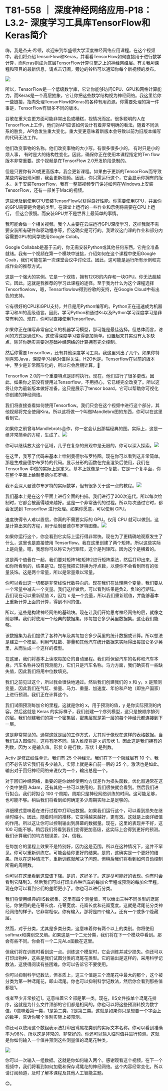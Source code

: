 # T81-558 ｜ 深度神经网络应用-P18：L3.2- 深度学习工具库TensorFlow和Keras简介 

嗨，我是杰夫·希顿，欢迎来到华盛顿大学深度神经网络应用课程。在这个视频中，我们将介绍TensorFlow和Keras，并看看TensorFlow如何直接用于进行数学计算，而Keras则成为底层TensorFlow计算引擎之上的神经网络层。有关我AI课程和项目的最新信息，请点击订阅，旁边的铃铛可以通知你每个新视频的发布。

![](img/73f8c430d7aa8a142b3ebee5c5c859cc_1.png)

所以，TensorFlow是一个低级数学库，它让你能够访问CPU、GPU和网格计算能力，而Keras是一个高层抽象，它让你把这些数学结构视为神经网络。我这里给你一些链接，指向处理TensorFlow和Keras的各种有用资源。你需要处理的第一件事是，TensorFlow有很多不同的版本。

谷歌在重大变更方面可能非常出色或糟糕，视情况而定。很多聪明的人在TensorFlow上工作，他们对API应该如何设计有着非常明确的看法。随着不同派系的胜负，API会发生重大变化。重大变更意味着新版本会导致以前为旧版本编写的代码无法工作。

他们改变事物的名称。他们改变事物的大小写。有很多很多小的， 有时只是小的烦人事， 有时是大的结构性变化。因此，确保你正在使用本课程指定的Ten flow版本非常重要。这个视频是在TensorFlow 2.0开发阶段录制的。

但是只要你有20或更高版本，我会更新课程。如果由于更新的TensorFlow而导致某些内容出现问题，我会更新视频。因此，你只需运行这个，它会显示你拥有的版本。关于安装TensorFlow，我有一整部视频专门讲述如何在Windows上安装TensorFlow，还有一部关于Mac的视频。

这些涉及到使用CPU安装TensorFlow以获得良好性能。你需要使用GPU，并且你的GPU需要是合适的类型。在课堂上运行的一些作业和示例将需要在CPU上运行， 但这会很慢。而安装GPU并不是世界上最简单的事情。

我可能会做一个相关视频。我个人主要在云端运行GPU深度学习，这样我就不需要安装所有硬件和驱动程序等，但这确实是可行的。我建议这门课的作业和部分内容需要GPU的同学使用Google Colab。

Google Collabab是基于云的，你无需安装Python或其他任何东西。它完全准备就绪。我有一个视频在第一个模块中链接，介绍如何在这个课程中使用Google Coab，我们可能在第一次课堂会议中讨论过。因此，这可能是运行所有示例和完成作业的推荐方式。

这是一个强大的实例。它是一个双核，拥有12GB的内存和一块GPU。你无法超越它。因此，这就是我推荐的学习此课程的途径。至于我为什么为这个课程选择Tensorflowlow，嗯，Tensorflowlow得到谷歌的支持，在Google Cloud中有出色的支持。

它有很好的CPU和GPU支持，并且是用Python编写的。Python正在迅速成为机器学习和AI的高级语言。因此，学习Python和通过Ks以及Python学习深度学习是非常有利的。现在，你可以直接使用Tensorflow。

如果你正在编写非常自定义的机器学习模型，那可能是最佳选择。但总体而言，访问的方式是通过Ks。这使得深度学习变得更加简单。设置起来其实没有太多缺点，除非你确实需要对基础神经网络的计算拥有完全控制。

然后你需要Tensorflow，还有其他深度学习工具。我这里列出了几个。如果你特别喜欢Java，深度学习J绝对值得关注，H2O也是。Tensorflow在以前的版本中，至少是非常图形化的，所以它会后期计算。🤢

Tensorflow 2.0的一个重要特点是即时执行。现在，他们进行了很多更改。因此，如果你之前没有使用过Tensorflow，不用担心，它已经完全改变了。所以这将让你为最新版本做好准备。这只是展示了tensor board，它可以帮助你可视化你创建的神经网络。

我们将直接查看如何使用Tensorflow。我们只会在这个视频中进行这个部分，其他视频将完全使用Kira。所以这将做一个叫做Mandlebro图的东西，你可以在这里看到它。

如果你之前曾与Mandlebrots合作，你一定会认出那幅经典的图。实际上，这是一组非常简单的方程，生成了。![](img/73f8c430d7aa8a142b3ebee5c5c859cc_3.png)

你可以继续放大这个区域，几乎在复杂的景观中是无限的，你可以深入探索。![](img/73f8c430d7aa8a142b3ebee5c5c859cc_5.png)

在这里，我写了代码来基本上绘制曼德尔布罗特图。现在你可以看到这非常简单。那是生成曼德尔布罗特的代码。显示分形的函数在完全渲染后使用，我们在 Tensorflow 中做的实际上是定义。基本上就像是一个复数，它是一个复平面，你在整个平面上绘制曼德尔布罗特。

我不会深入曼德尔布罗特的实际数学，但有很多关于这一点的教程。![](img/73f8c430d7aa8a142b3ebee5c5c859cc_7.png)

我们基本上是在这个平面上进行全面的扫描。我们进行了200次迭代。所以每次绘制时，它都会被画得越来越好。这是一个非常迭代的过程。所以每次通过它时，都会发送到 Tensorflow 进行处理。如果你愿意，可以使用 GPU。

速度快得令人难以置信，你真的不需要实际的 GPU。仅用 CPU 就可以做到。这是计算出来的方程，用于绘制曼德尔布罗特图像。![](img/73f8c430d7aa8a142b3ebee5c5c859cc_9.png)

如果你运行这个，你会看到它实际上运行得非常快。现在为了更精确地观察发生了什么，这里也是直接使用 Tensorflow。我在这里创建了两个矩阵。所以这些实际上是向量。嗯，我想你可以称它为行矩阵，这个是列矩阵。因为这个是横着的。

这是两个值叠在一起，我们要对矩阵1和矩阵2进行矩阵乘法，然后打印出来。正如你所看到的，结果是12。现在我把它转换为浮点数，以便你不会看到所有的张量装饰。这是两个常量，所以是常量乘以常量。

你可以看出这一切都是非常线性代数导向的。现在我们在处理两个变量，我们要从一个常量中减去一个变量。我们这样做后，可以看到结果是负2，负1的行矩阵。我们现在可以重新赋值 X，因为 x 是一个变量，所以我们重新赋值，并能够基本上重新计算上面的计算，得到不同的值。

所以，这些是构建神经网络的基础块。现在让我们开始思考神经网络的层，就像之前那样。我们将使用一个经典的数据集，即每加仑多少英里数据集。这让我们能够。

该数据集为我们提供了各种汽车及其每加仑多少英里的统计数据或计算。所以想法是建立一个模型，利用气缸数、排量和其他汽车统计数据来实际得出每加仑多少英里，从而生成一个这样的模型。

在这里，我们将基本上读取每加仑的自动里程。我们将保留汽车的名称和汽车本身。汽车名称并没有预测能力，它们只是汽车名称。马力方面，我们确实有一些缺失值，因此我们将用中位数填充。

我们之前见过这个，所以我会很快地通过。然后我们创建我们的 x 和 y，x 是预测变量，因此我们在气缸、排量、马力、重量、加速度、年份和产地（即生产国家）上进行预测。我们正在计算这个。

我们试图预测每加仑的里程，这就是你的 x，用于预测的值，y 是你实际预测的内容。然后这就是 Keras 的实际样子，我们创建一个序列模型，这只是按顺序排列的层。我们创建我们的第一个密集层，密集层就是第一层的每个神经元都连接到下一层。

这是非常常见的。通常这就是层的工作方式，尤其对于像现在这样的表格数据。当我们进入图像时，这将有所不同。输入维度将是 x 的形状 1。因此这是我们拥有的列数，因为 x 是输入值。形状 0 是行数，形状 1 是列数。

Activ 是修正线性单元，我们有 25 个神经元。我们在下一个隐藏层有 10 个。我们不必告诉它我们有多少输入，实际上就是来自前一层的 25 个。激活也是如此。输出对于回归神经网络来说仅为一个，输出总是一个。

对于回归神经网络，重要的是你始终使用均方误差作为损失函数，优化器通常在这个类中使用 Adam，还有其他一些可以使用的，我们很快就会看到。然后我们进行拟合。我们将拟合 100 个周期，周期只是神经网络训练的时间。这可能足够，也可能不够。稍后我们将看到如何确定多少周期实际上是足够的。

详细模式意味着在进行过程中打印出数据。如果我们运行这个，可以看到损失在继续时缩小。因此，随着时间的推移，它变得越来越好，更有效。这就是上面详细值的作用。所以这让你可以控制输出到屏幕的数据量。现在，这里的表现并不好，这 100 可能不够。稍后我们将看到我们变得更加高级，这实际上会得到更好的预测。我们计算我们的均方根误差，24，信我。

在每加仑的里程上效果不是特别好，因为这是范围。所以在这种情况下，这并不罕见。你可以重新训练它。可能会给你更好的结果。是的，这确实是一个更好的结果。所以在这种情况下，重新训练就解决了问题。但稍后我们将看到如何自动控制所需的周期数。

你可以在这里看到这应该下降。是的，这好多了。这是尽可能好的表现。你有时会看到它降到3。然后我们可以打印出各种汽车的每加仑里程或预测的每加仑里程。现在你可以看到它们的差距更小了。你也可以进行分类。

我们将使用经典的IIS数据集，这里有四个测量值，可以给出三种不同类型的鸢尾花。你使用的是花萼长度、花萼宽度、花瓣长度和花瓣宽度。这就是鸢尾花分类神经网络的样子。它非常相似。你有输入，那将是四个输入。还有一个或多个隐藏层。

然而，对于分类，尤其是多类分类，这意味着你有两个以上的类别。你将使用softmax和类别交叉熵。如果这是一个二元分类，我们将在下一个模块中看到。那会有些不同。你会有一个二元ALo函数在这里。

但我们将在训练时看到这一点。训练这个模型时，它会训练并减少损失。你还可以打印出物种，这些是我们试图分类的鸢尾花类型。它的输出是这样的，采用科学记数法，这使得阅读有些困难。你可以告诉它不要使用。

你可以抑制科学记数法，但本质上，这三个值是三个鸢尾花中最大的那个，这个被分类为第一种鸢尾花，即山鸢尾。你也可以抑制科学记数法，然后你会看到那些值都是1。

或者至少非常接近1。这意味着它全部是第一类。现在，IIS文件按单个鸢尾花排序，这就是为什么文件顶部的它们都是相同的。你也可以将这些预测转换为数字值，0意味着第一类，1是第二类，2是第三类。这就是如果你只是想要一个字面上的数字，告诉你哪个类别实际上被预测。

你还可以使用这个数组表示法打印出鸢尾花类别的实际文本名称。你可以看到准确率为98%，所以这是非常的、非常好的。你还可以输入临时值并进行预测。这就是你如何输入一个值并预测这些测量值的鸢尾花种类。

![](img/73f8c430d7aa8a142b3ebee5c5c859cc_11.png)

你可以一次输入一组数据。这就是你如何输入两个。感谢观看这个视频。在下一个视频中，我们将看到如何加载和保存鸢尾花的神经网络。这个内容经常变化，所以请订阅频道，及时了解本课程及其他人工智能主题。

😊。
